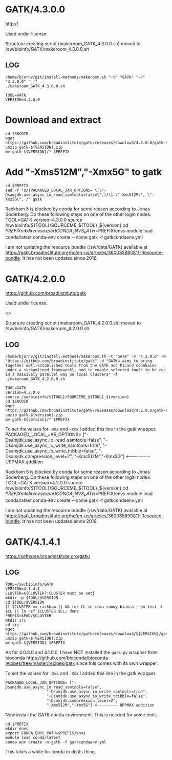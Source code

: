 GATK/4.3.0.0
========================

<http://>

Used under license:



Structure creating script (makeroom_GATK_4.3.0.0.sh) moved to /sw/bioinfo/GATK/makeroom_4.3.0.0.sh

LOG
---

    /home/bjornv/git/install-methods/makeroom.sh "-t" "GATK" "-v" "4.3.0.0" "-f"
    ./makeroom_GATK_4.3.0.0.sh

    TOOL=GATK
    VERSION=4.3.0.0

# Download and extract
    cd $SRCDIR
    wget https://github.com/broadinstitute/gatk/releases/download/4.3.0.0/gatk-${VERSION}.zip
    unzip gatk-${VERSION}.zip 
    mv gatk-${VERSION}/* $PREFIX

# Add "-Xms512M","-Xmx5G" to gatk
    cd $PREFIX
    sed -r "s/(PACKAGED_LOCAL_JAR_OPTIONS= \[\"-Dsamjdk.use_async_io_read_samtools=false\",)/\1 \"-Xms512M\", \"-Xmx5G\", /" gatk

Rackham 5 is blocked by conda for some reason according to Jonas Söderberg. Do these following steps on one of the other login nodes.
    TOOL=GATK
    version=4.3.0.0
    source /sw/bioinfo/${TOOL}/SOURCEME_${TOOL}_${version}
    cd $PREFIX
    mkdir envs
    export CONDA_ENVS_PATH=$PREFIX/envs
    module load conda/latest
    conda-env create --name gatk -f gatkcondaenv.yml

I am not updating the resource bundle (/sw/data/GATK) available at https://gatk.broadinstitute.org/hc/en-us/articles/360035890811-Resource-bundle. It has not been updated since 2016.




GATK/4.2.0.0
========================

<https://github.com/broadinstitute/gatk>

Used under license:

<>

Structure creating script (makeroom_GATK_4.2.0.0.sh) moved to /sw/bioinfo/GATK/makeroom_4.2.0.0.sh

LOG
---

    /home/bjornv/git/install-methods/makeroom.sh -t "GATK" -v "4.2.0.0" -w "https://github.com/broadinstitute/gatk" -d "GATK4 aims to bring together well-established tools from the GATK and Picard codebases under a streamlined framework\, and to enable selected tools to be run in a massively parallel way on local clusters" -f
    ./makeroom_GATK_4.2.0.0.sh

    TOOL=GATK
    version=4.2.0.0
    source /sw/bioinfo/${TOOL}/SOURCEME_${TOOL}_${version}
    cd $SRCDIR
    wget https://github.com/broadinstitute/gatk/releases/download/4.2.0.0/gatk-${version}.zip
    unzip gatk-${version}.zip 
    mv gatk-${version}/* $PREFIX

To set the values for `-Xms` and `-Xmx` I added this line in the gatk wrapper.
    PACKAGED_LOCAL_JAR_OPTIONS= ["-Dsamjdk.use_async_io_read_samtools=false",
                      "-Dsamjdk.use_async_io_write_samtools=true",
                      "-Dsamjdk.use_async_io_write_tribble=false",
                      "-Dsamjdk.compression_level=2",
                      "-Xms512M","-Xmx5G"] <--------- UPPMAX addition

Rackham 5 is blocked by conda for some reason according to Jonas Söderberg. Do these following steps on one of the other login nodes.
    TOOL=GATK
    version=4.2.0.0
    source /sw/bioinfo/${TOOL}/SOURCEME_${TOOL}_${version}
    cd $PREFIX
    mkdir envs
    export CONDA_ENVS_PATH=$PREFIX/envs
    module load conda/latest
    conda-env create --name gatk -f gatkcondaenv.yml

I am not updating the resource bundle (/sw/data/GATK) available at https://gatk.broadinstitute.org/hc/en-us/articles/360035890811-Resource-bundle. It has not been updated since 2016.





GATK/4.1.4.1
============

<https://software.broadinstitute.org/gatk/>

LOG
---

    TOOL=/sw/bioinfo/GATK
    VERSION=4.1.4.1
    CLUSTER=${CLUSTER?:CLUSTER must be set}
    mkdir -p $TOOL/$VERSION
    cd $TOOL/$VERSION
    [[ $CLUSTER == rackham ]] && for CL in irma snowy bianca ; do test -L $CL || ln -sf $CLUSTER $CL; done
    PREFIX=$PWD/$CLUSTER
    mkdir src
    cd src
    wget https://github.com/broadinstitute/gatk/releases/download/${VERSION}/gatk-${VERSION}.zip
    unzip gatk-${VERSION}.zip 
    mv gatk-${VERSION} $PREFIX

As for 4.0.8.0 and 4.1.0.0, I have NOT installed the `gatk.py` wrapper from
bioconda https://github.com/bioconda/bioconda-recipes/tree/master/recipes/gatk
since this comes with its own wrapper.

To set the values for `-Xms` and `-Xmx` I added this line in the gatk wrapper.

    PACKAGED_LOCAL_JAR_OPTIONS= ["-Dsamjdk.use_async_io_read_samtools=false",
                      "-Dsamjdk.use_async_io_write_samtools=true",
                      "-Dsamjdk.use_async_io_write_tribble=false",
                      "-Dsamjdk.compression_level=2",
                      "-Xms512M","-Xmx5G"] <--------- UPPMAX addition

Now install the GATK conda environment.  This is needed for some tools.

    cd $PREFIX
    mkdir envs
    export CONDA_ENVS_PATH=$PREFIX/envs
    module load conda/latest
    conda env create -n gatk -f gatkcondaenv.yml

This takes a while for conda to do its thing.

